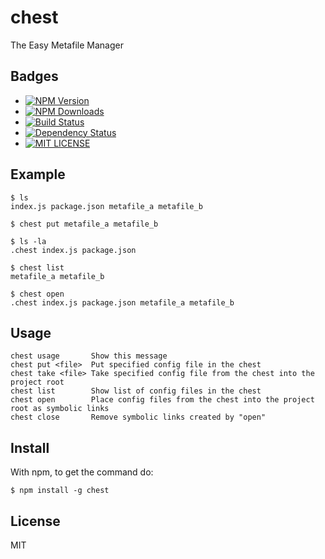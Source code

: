 # chest

The Easy Metafile Manager

## Badges
+ [![NPM Version](http://img.shields.io/npm/v/chest.svg)](https://www.npmjs.org/package/chest)
+ [![NPM Downloads](http://img.shields.io/npm/dm/chest.svg)](https://www.npmjs.org/package/chest)
+ [![Build Status](https://api.travis-ci.org/watilde/chest.svg)](https://travis-ci.org/watilde/chest)
+ [![Dependency Status](https://gemnasium.com/watilde/chest.svg)](https://gemnasium.com/watilde/chest)
+ [![MIT LICENSE](http://img.shields.io/npm/l/chest.svg)](https://github.com/watilde/chest/blob/master/LICENSE)

## Example
```
$ ls
index.js package.json metafile_a metafile_b

$ chest put metafile_a metafile_b

$ ls -la
.chest index.js package.json

$ chest list
metafile_a metafile_b

$ chest open
.chest index.js package.json metafile_a metafile_b
```

## Usage
```
chest usage       Show this message
chest put <file>  Put specified config file in the chest
chest take <file> Take specified config file from the chest into the project root
chest list        Show list of config files in the chest
chest open        Place config files from the chest into the project root as symbolic links
chest close       Remove symbolic links created by "open"
```

## Install
With npm, to get the command do:
```
$ npm install -g chest
```
## License
MIT
